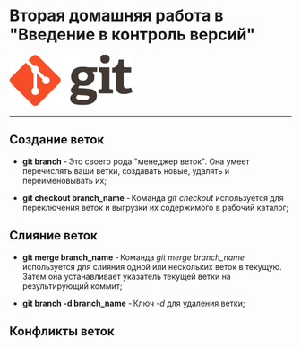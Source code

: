<link href="./assets/css/style.css" rel="stylesheet"></link>

# Вторая домашняя работа в <br> "Введение в контроль версий"

<div class="logo">
  <img src="./assets/images/favicon.png" alt="favicon"/>
</div>
<hr>

## Создание веток

- **git branch** - Это своего рода "менеджер веток". Она умеет перечислять ваши ветки, создавать новые, удалять и переименовывать их;

- **git checkout branch_name** - Команда _git checkout_ используется для переключения веток и выгрузки их содержимого в рабочий каталог;

## Слияние веток

- **git merge branch_name** - Команда _git merge branch_name_ используется для слияния одной или нескольких веток в текущую. Затем она устанавливает указатель текущей ветки на результирующий коммит;

- **git branch -d branch_name** - Ключ _-d_ для удаления ветки;

## Конфликты веток
